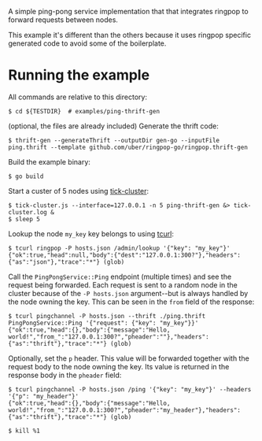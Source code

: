 A simple ping-pong service implementation that that integrates ringpop to forward requests between nodes.

This example it's different than the others because it uses ringpop specific generated code to avoid some of the boilerplate.

# Running the example

All commands are relative to this directory:

    $ cd ${TESTDIR}  # examples/ping-thrift-gen

(optional, the files are already included) Generate the thrift code:

    $ thrift-gen --generateThrift --outputDir gen-go --inputFile ping.thrift --template github.com/uber/ringpop-go/ringpop.thrift-gen

Build the example binary:

    $ go build

Start a custer of 5 nodes using [tick-cluster][1]:

    $ tick-cluster.js --interface=127.0.0.1 -n 5 ping-thrift-gen &> tick-cluster.log &
    $ sleep 5

Lookup the node `my_key` key belongs to using [tcurl][2]:

    $ tcurl ringpop -P hosts.json /admin/lookup '{"key": "my_key"}'
    {"ok":true,"head":null,"body":{"dest":"127.0.0.1:300?"},"headers":{"as":"json"},"trace":"*"} (glob)

Call the `PingPongService::Ping` endpoint (multiple times) and see the request being forwarded. Each request is sent to a random node in the cluster because of the `-P hosts.json` argument--but is always handled by the node owning the key. This can be seen in the `from` field of the response:

    $ tcurl pingchannel -P hosts.json --thrift ./ping.thrift PingPongService::Ping '{"request": {"key": "my_key"}}'
    {"ok":true,"head":{},"body":{"message":"Hello, world!","from_":"127.0.0.1:300?","pheader":""},"headers":{"as":"thrift"},"trace":"*"} (glob)

Optionally, set the `p` header. This value will be forwarded together with the request body to the node owning the key. Its value is returned in the response body in the `pheader` field:

    $ tcurl pingchannel -P hosts.json /ping '{"key": "my_key"}' --headers '{"p": "my_header"}'
    {"ok":true,"head":{},"body":{"message":"Hello, world!","from_":"127.0.0.1:300?","pheader":"my_header"},"headers":{"as":"thrift"},"trace":"*"} (glob)

    $ kill %1

[1]:https://github.com/uber/ringpop-common/
[2]:https://github.com/uber/tcurl
